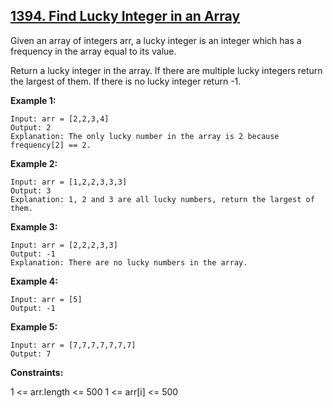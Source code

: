 ## [1394. Find Lucky Integer in an Array](https://leetcode.com/problems/find-lucky-integer-in-an-array/)

Given an array of integers arr, a lucky integer is an integer which has a frequency in the array equal to its value.

Return a lucky integer in the array. If there are multiple lucky integers return the largest of them. If there is no lucky integer return -1.

**Example 1:**

```
Input: arr = [2,2,3,4]
Output: 2
Explanation: The only lucky number in the array is 2 because frequency[2] == 2.
```

**Example 2:**

```
Input: arr = [1,2,2,3,3,3]
Output: 3
Explanation: 1, 2 and 3 are all lucky numbers, return the largest of them.
```

**Example 3:**

```
Input: arr = [2,2,2,3,3]
Output: -1
Explanation: There are no lucky numbers in the array.
```

**Example 4:**

```
Input: arr = [5]
Output: -1
```

**Example 5:**

```
Input: arr = [7,7,7,7,7,7,7]
Output: 7
```

**Constraints:**

1 <= arr.length <= 500
1 <= arr[i] <= 500
